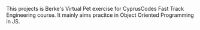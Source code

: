 This projects is Berke's Virtual Pet exercise for CyprusCodes Fast Track Engineering course. It mainly aims pracitce in Object Oriented Programming in JS.